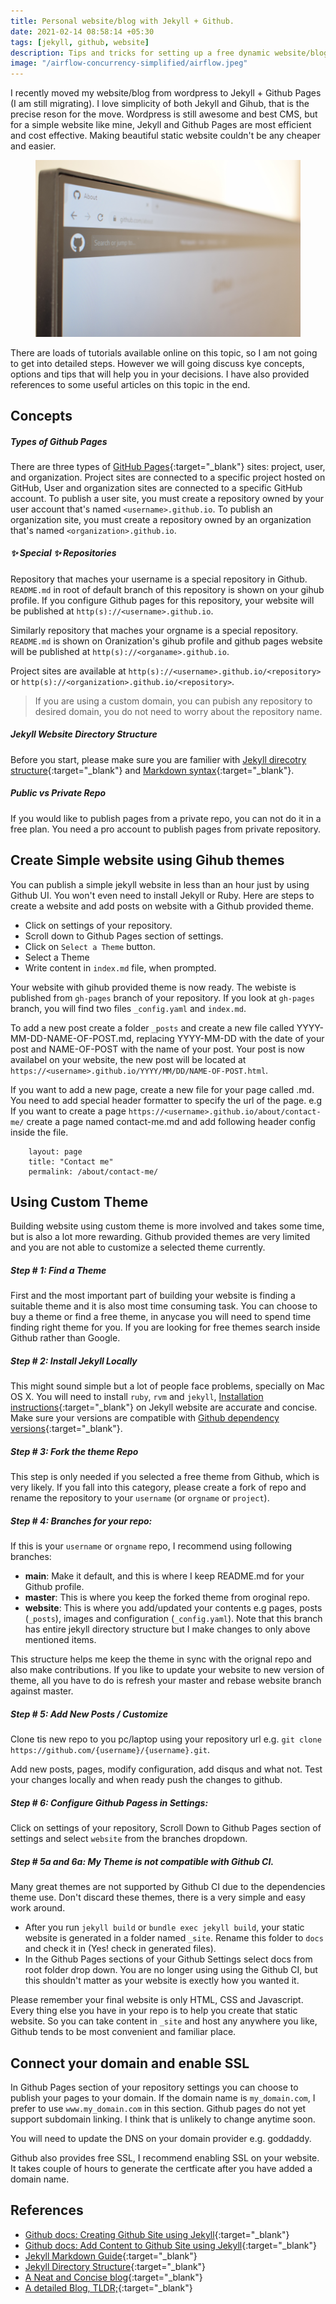 ```yaml
---
title: Personal website/blog with Jekyll + Github. 
date: 2021-02-14 08:58:14 +05:30
tags: [jekyll, github, website]
description: Tips and tricks for setting up a free dynamic website/blog with Github Pages using Jekyll.
image: "/airflow-concurrency-simplified/airflow.jpeg"
---
```

I recently moved my website/blog from wordpress to Jekyll + Github Pages (I am still migrating). I love simplicity of both Jekyll and Gihub, that is the precise reson for the move. Wordpress is still awesome and best CMS, but for a simple website like mine, Jekyll and Github Pages are most efficient and cost effective. Making beautiful static website couldn't be any cheaper and easier.

<figure>
<img src="github.jpg" alt="Github Website"> 
</figure>

There are loads of tutorials available online on this topic, so I am not going to get into detailed steps. However we will going  discuss kye concepts, options and tips that will help you in your decisions. I have also provided references to some useful articles on this topic in the end. 

## Concepts

##### Types of Github Pages
There are three types of [GitHub Pages](https://pages.github.com/){:target="_blank"} sites: project, user, and organization. Project sites are connected to a specific project hosted on GitHub, User and organization sites are connected to a specific GitHub account. To publish a user site, you must create a repository owned by your user account that's named `<username>.github.io`. To publish an organization site, you must create a repository owned by an organization that's named `<organization>.github.io`. 


##### ✨ Special ✨ Repositories 
Repository that maches your username is a special repository in Github. `README.md` in root of default branch of this repository is shown on your gihub profile. If you configure Github pages for this repository, your website will be published at `http(s)://<username>.github.io`.

Similarly repository that maches your orgname is a special repository. `README.md` is shown on Oranization's gihub profile and github pages website will be published at `http(s)://<organame>.github.io`.

Project sites are available at `http(s)://<username>.github.io/<repository>` or `http(s)://<organization>.github.io/<repository>`.

> If you are using a custom domain, you can pubish any repository to desired domain, you do not need to worry about the repository name.

##### Jekyll Website Directory Structure
Before you start, please make sure you are familier with [Jekyll direcotry structure](https://jekyllrb.com/docs/structure/){:target="_blank"} and [Markdown syntax](https://www.markdownguide.org/tools/jekyll/){:target="_blank"}.  
 

##### Public vs Private Repo
If you would like to publish pages from a private repo, you can not do it in a free plan. You need a pro account to publish pages from private repository.

## Create Simple website using Gihub themes
You can publish a simple jekyll website in less than an hour just by using Github UI. You won't even need to install Jekyll or Ruby. Here are steps to create a website and add posts on website with a Github provided theme. 

- Click on settings of your repository.
- Scroll down to Github Pages section of settings.
- Click on `Select a Theme` button.
- Select a Theme
- Write content in `index.md` file, when prompted.

Your website with gihub provided theme is now ready. The webiste is published from `gh-pages` branch of your repository. If you look at `gh-pages` branch, you will find two files `_config.yaml` and `index.md`.

To add a new post create a folder `_posts` and  create a new file called YYYY-MM-DD-NAME-OF-POST.md, replacing YYYY-MM-DD with the date of your post and NAME-OF-POST with the name of your post. Your post is now availabel on your website, the new post will be located at `https://<username>.github.io/YYYY/MM/DD/NAME-OF-POST.html`.

If you want to add a new page, create a new file for your page called <PAGE-NAME>.md. You need to add special header formatter to specify the url of the page. e.g If you want to create a page `https://<username>.github.io/about/contact-me/` create a page named contact-me.md and add following header config inside the file.
```
	layout: page
	title: "Contact me"
	permalink: /about/contact-me/
```

## Using Custom Theme
Building website using custom theme is more involved and takes some time, but is also a lot more rewarding. Github provided themes are very limited and you are not able to customize a selected theme currently. 

##### Step # 1: Find a Theme 
First and the most important part of building your website is finding a suitable theme and  it is also most time consuming task. You can choose to buy a theme or find a free theme, in anycase you will need to spend time finding right theme for you. If you are looking for free themes search inside Github rather than Google. 

##### Step # 2: Install Jekyll Locally
This might sound simple but a lot of people face problems, specially on Mac OS X. You will need to install `ruby`, `rvm` and `jekyll`,  [Installation instructions](https://jekyllrb.com/docs/installation/){:target="_blank"} on Jekyll website are accurate and concise. Make sure your versions are compatible with [Github dependency versions](https://pages.github.com/versions/){:target="_blank"}. 


##### Step # 3: Fork the theme Repo
This step is only needed if you selected a free theme from Github, which is very likely. If you fall into this category, please create a fork of repo and rename the repository to your `username` (or `orgname` or `project`). 

##### Step # 4: Branches for your repo: 
If this is your  `username` or `orgname` repo, I recommend using following branches:
- **main**: Make it default, and this is where I keep README.md for your Github profile.
- **master**: This is where you keep the forked theme from oroginal repo.
- **website**: This is where you add/updated your contents e.g pages, posts (`_posts`), images and configuration (`_config.yaml`). Note that this branch has entire jekyll directory structure but I make changes to only above mentioned items.

This structure helps me keep the theme in sync with the orignal repo and also make contributions. If you like to update your website to new version of theme, all you have to do is refresh your master and rebase website branch against master. 

##### Step # 5: Add New Posts / Customize
Clone tis new repo to you pc/laptop using your repository url e.g. `git clone https://github.com/{username}/{username}.git`.

Add new posts, pages, modify configuration, add disqus and what not. Test your changes locally and when ready push the changes to github.

##### Step # 6: Configure Github Pagess in Settings:
Click on settings of your repository, Scroll Down to Github Pages section of settings and select `website` from the branches dropdown. 

##### Step # 5a and 6a: My Theme is not compatible with Github CI.
Many great themes are not supported by Github CI due to the dependencies theme use. Don't discard these themes, there is a very simple and easy work around. 
- After you run `jekyll build` or `bundle exec jekyll build`, your static website is generated in a folder named `_site`. Rename this folder to `docs` and check it in (Yes! check in generated files).
- In the Github Pages sections of your Github Settings select docs from root folder drop down. You are no longer using using the Github CI, but this shouldn't matter  as your website is exectly how you wanted it. 

Please remember your final website is only HTML, CSS and Javascript. Every thing else you have in your repo is to help you create that static website. So you can take content in `_site` and host any anywhere you like, Github tends to be most convenient and familiar place. 

## Connect your domain and enable SSL
In Github Pages section of your repository settings you can choose to publish your pages to your domain. If the domain name is `my_domain.com`, I prefer to use `www.my_domain.com` in this section. Github pages do not yet support subdomain linking. I think that is unlikely to change anytime soon. 

You will need to update the DNS on your domain provider e.g. goddaddy. 

Github also provides free SSL, I recommend enabling SSL on your website. It takes couple of hours to generate the certficate after you have added a domain name. 

## References
- [Github docs: Creating Github Site using Jekyll](https://docs.github.com/en/github/working-with-github-pages/creating-a-github-pages-site-with-jekyll){:target="_blank"}
- [Github docs: Add Content to Github Site using Jekyll](https://docs.github.com/en/github/working-with-github-pages/adding-content-to-your-github-pages-site-using-jekyll){:target="_blank"}
- [Jekyll Markdown Guide](https://www.markdownguide.org/tools/jekyll/){:target="_blank"}
- [Jekyll Directory Structure](https://jekyllrb.com/docs/structure/){:target="_blank"}
- [A Neat and Concise blog](https://ndench.github.io/jekyll/setup-jekyll-on-github-pages){:target="_blank"}
- [A detailed Blog, TLDR;](https://www.aleksandrhovhannisyan.com/blog/getting-started-with-jekyll-and-github-pages/){:target="_blank"}
 














